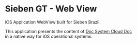 # Sieben GT - Web View  
iOS Application WebView built for Sieben Brazil.
  
This application presents the content of [Doc System Cloud Doc](http://docsystem5.clouddoc.com.br/SimplePortal/Pages/Login.html)  
in a native way for iOS operational systems.


